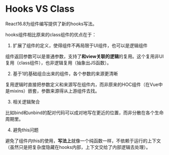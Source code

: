 # Hooks VS Class

React16.8为组件编写提供了新的hooks写法。

hooks组件相比原来的class组件的优点在于：

1. 扩展了组件的定义，使得组件不再局限于UI组件，也可以是逻辑组件

组件返回参数可以是普通参数，支持了**和view关联的逻辑**的复用。这个复用非UI复用（class组件），也非逻辑复用（抽象出JS函数）。

2. 基于1的基础组合出来的组件，各个参数的来源更清晰

复用逻辑时直接把参数定义和来源写在组件内，而非原来的HOC组件（在Vue中是mixins）嵌套，参数来源得从上游组件去找。

3. 相关逻辑聚合

比如bind和unbind的配对代码可以成对地写在更近的位置，而非分散在各个生命周期里。

4. 避免this问题

避免了组件内this的使用，**写法上**就像一个纯函数一样，不依赖于运行的上下文（虽然只是把复杂度隐藏在hooks内部，上下文交给了内部逻辑去处理）。